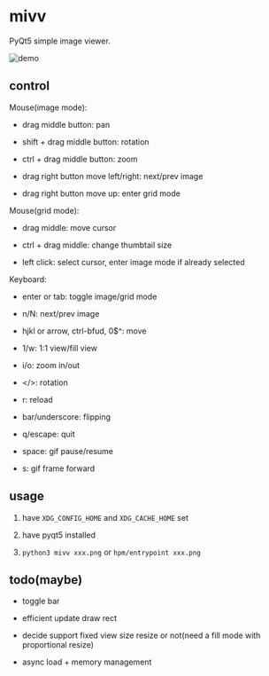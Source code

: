 # mivv

PyQt5 simple image viewer.

![demo](https://asrcpq.github.io/resources/2111/mivv_demo.gif)

## control

Mouse(image mode):

* drag middle button: pan

* shift + drag middle button: rotation

* ctrl + drag middle button: zoom

* drag right button move left/right: next/prev image

* drag right button move up: enter grid mode

Mouse(grid mode):

* drag middle: move cursor

* ctrl + drag middle: change thumbtail size

* left click: select cursor, enter image mode if already selected

Keyboard:

* enter or tab: toggle image/grid mode

* n/N: next/prev image

* hjkl or arrow, ctrl-bfud, 0$^: move

* 1/w: 1:1 view/fill view

* i/o: zoom in/out

* \</\>: rotation

* r: reload

* bar/underscore: flipping

* q/escape: quit

* space: gif pause/resume

* s: gif frame forward

## usage

1. have `XDG_CONFIG_HOME` and `XDG_CACHE_HOME` set

2. have pyqt5 installed

3. `python3 mivv xxx.png` or `hpm/entrypoint xxx.png`

## todo(maybe)

* toggle bar

* efficient update draw rect

* decide support fixed view size resize or not(need a fill mode with proportional resize)

* async load + memory management
